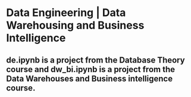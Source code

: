 # Data Engineering | Data Warehousing and Business Intelligence
## de.ipynb is a project from the Database Theory course and dw_bi.ipynb is a project from the Data Warehouses and Business intelligence course.
